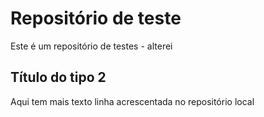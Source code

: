 # Repositório de teste
Este é um repositório de testes - alterei
## Título do tipo 2
Aqui tem mais texto
linha acrescentada no repositório local
